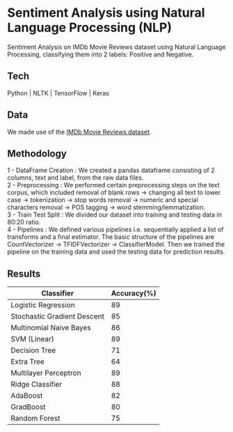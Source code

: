# Sentiment Analysis using Natural Language Processing (NLP)

Sentiment Analysis on IMDb Movie Reviews dataset using Natural Language Processing, classifying them into 2 labels: Positive and Negative.

## Tech

Python | NLTK | TensorFlow | Keras

## Data

We made use of the [IMDb Movie Reviews dataset](https://ai.stanford.edu/~amaas/data/sentiment/).

## Methodology

1 - DataFrame Creation : We created a pandas dataframe consisting of 2 columns, text and label, from the raw data files.  
2 - Preprocessing : We performed certain preprocessing steps on the text corpus, which included removal of blank rows -> changing all text to lower case -> tokenization -> stop words removal -> numeric and special characters removal -> POS tagging -> word stemming/lemmatization.  
3 - Train Test Split : We divided our dataset into training and testing data in 80:20 ratio.  
4 - Pipelines : We defined various pipelines i.e. sequentially applied a list of transforms and a final estimator. The basic structure of the pipelines are CountVectorizer -> TFIDFVectorizer -> ClassifierModel. Then we trained the pipeline on the training data and used the testing data for prediction results.   

## Results

| Classifier  | Accuracy(%) |
| ------------- | ------------- |
| Logistic Regression  | 89 |
| Stochastic Gradient Descent  | 85  |
| Multinomial Naive Bayes | 86 |
| SVM (Linear) | 89 |
| Decision Tree | 71 |
| Extra Tree | 64 |
| Multilayer Perceptron | 89 |
| Ridge Classifier | 88 |
| AdaBoost| 82 |
| GradBoost | 80 |
| Random Forest | 75 |
